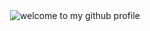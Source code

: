<div align="center">
	<img src="welcome-header.gif" alt="welcome to my github profile">
	<br>
	<br>
</div>
